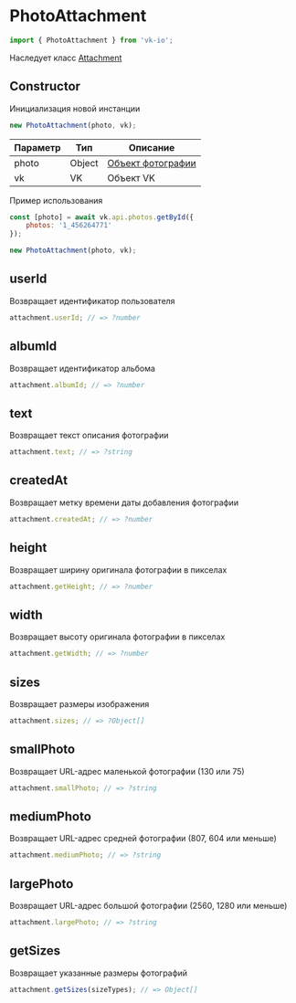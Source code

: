 # PhotoAttachment

```js
import { PhotoAttachment } from 'vk-io';
```

Наследует класс [Attachment](attachment.md)

## Constructor
Инициализация новой инстанции

```js
new PhotoAttachment(photo, vk);
```

| Параметр | Тип    | Описание                                              |
|----------|--------|-------------------------------------------------------|
| photo    | Object | [Объект фотографии](https://vk.com/dev/objects/photo) |
| vk       | VK     | Объект VK                                             |

Пример использования

```js
const [photo] = await vk.api.photos.getById({
    photos: '1_456264771'
});

new PhotoAttachment(photo, vk);
```

## userId
Возвращает идентификатор пользователя

```js
attachment.userId; // => ?number
```

## albumId
Возвращает идентификатор альбома

```js
attachment.albumId; // => ?number
```

## text
Возвращает текст описания фотографии

```js
attachment.text; // => ?string
```

## createdAt
Возвращает метку времени даты добавления фотографии

```js
attachment.createdAt; // => ?number
```

## height
Возвращает ширину оригинала фотографии в пикселах

```js
attachment.getHeight; // => ?number
```

## width
Возвращает высоту оригинала фотографии в пикселах

```js
attachment.getWidth; // => ?number
```

## sizes
Возвращает размеры изображения

```js
attachment.sizes; // => ?Object[]
```

## smallPhoto
Возвращает URL-адрес маленькой фотографии (130 или 75)

```js
attachment.smallPhoto; // => ?string
```

## mediumPhoto
Возвращает URL-адрес средней фотографии (807, 604 или меньше)

```js
attachment.mediumPhoto; // => ?string
```

## largePhoto
Возвращает URL-адрес большой фотографии (2560, 1280 или меньше)

```js
attachment.largePhoto; // => ?string
```

## getSizes
Возвращает указанные размеры фотографий

```js
attachment.getSizes(sizeTypes); // => Object[]
```
